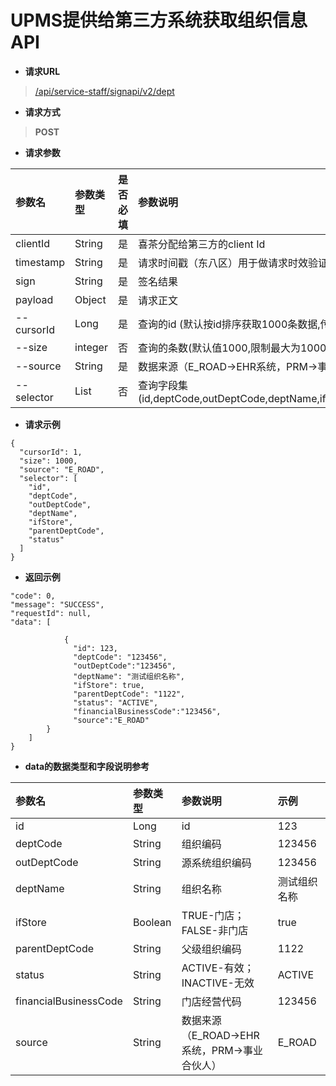 # UPMS提供给第三方系统获取组织信息API
- **请求URL**
> [/api/service-staff/signapi/v2/dept](#)
- **请求方式**
>**POST**

- **请求参数**

| 参数名        | 参数类型         | 是否必填 | 参数说明                                                              | 示例                                     |
|:-----------|:-------------|:-----|:------------------------------------------------------------------|:---------------------------------------|
| clientId   | String       | 是    | 喜茶分配给第三方的client Id                                                | exampleClientId                        |
| timestamp  | String       | 是    | 请求时间戳（东八区）用于做请求时效验证，单位：秒                                          | 1600412480                             |
| sign       | String       | 是    | 签名结果                                                              | dFCBnsgzv/2h...                        |
| payload    | Object       | 是    | 请求正文                                                              |  |
| --cursorId         | Long         | 是    | 查询的id (默认按id排序获取1000条数据,传具体id数据查询大于该id的数据)                        | 1                                      |
| --size     | integer      | 否    | 查询的条数(默认值1000,限制最大为1000)                                          | 1000                                   |
| --source   | String       | 是    | 数据来源（E_ROAD->EHR系统，PRM->事业合伙人）                                    | E_ROAD                                 |
| --selector | List<String> | 否    | 查询字段集(id,deptCode,outDeptCode,deptName,ifStore,parentDeptCode,status,source) |                                    |

- **请求示例**
```
{
  "cursorId": 1,
  "size": 1000, 
  "source": "E_ROAD",
  "selector": [
    "id",
    "deptCode",
    "outDeptCode",
    "deptName",
    "ifStore",
    "parentDeptCode",
    "status"
  ]
}
```
- **返回示例**

```
"code": 0,
"message": "SUCCESS",
"requestId": null,
"data": [

            {
              "id": 123,
              "deptCode": "123456",
              "outDeptCode":"123456",
              "deptName": "测试组织名称",
              "ifStore": true,
              "parentDeptCode": "1122",
              "status": "ACTIVE",
              "financialBusinessCode":"123456",
              "source":"E_ROAD"
        }
    ]
}
```
- **data的数据类型和字段说明参考**


| 参数名                   | 参数类型    | 参数说明                           | 示例     |
|:----------------------|:--------|:-------------------------------|:-------|
| id	                   | Long    | id                             | 123    |
| deptCode              | 	String | 组织编码                           | 123456 |
| outDeptCode           | 	String | 源系统组织编码                        | 123456 |
| deptName	             | String  | 组织名称                           | 测试组织名称 |
| ifStore	              | Boolean | TRUE-门店；FALSE-非门店              | true   |
| parentDeptCode        | 	String | 父级组织编码                         | 1122   |
| status                | 	String | ACTIVE-有效；INACTIVE-无效          | ACTIVE |
| financialBusinessCode | 	String | 门店经营代码                         | 123456 |
| source                | String  | 数据来源（E_ROAD->EHR系统，PRM->事业合伙人） | E_ROAD |
